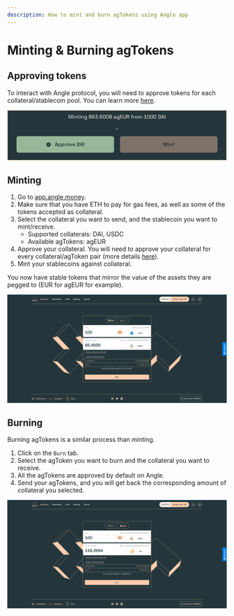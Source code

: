 ```yaml
---
description: How to mint and burn agTokens using Angle app
---
```


# Minting & Burning agTokens

## Approving tokens

To interact with Angle protocol, you will need to approve tokens for each collateral/stablecoin pool. You can learn more [here](app-faq#why-do-i-need-to-approve-the-same-token-multiple-times).

![Approving tokens](../.gitbook/assets/approving-tokens.png)

## Minting

1. Go to [app.angle.money](https://app.angle.money).
2. Make sure that you have ETH to pay for gas fees, as well as some of the tokens accepted as collateral.
3. Select the collateral you want to send, and the stablecoin you want to mint/receive.
   - Supported collaterals: DAI, USDC
   - Available agTokens: agEUR
4. Approve your collateral. You will need to approve your collateral for every collateral/agToken pair (more details [here](app-faq.md)).
5. Mint your stablecoins against collateral.

You now have stable tokens that mirror the value of the assets they are pegged to (EUR for agEUR for example).

![Minting agEUR](../.gitbook/assets/mint-usdc-agEUR.png)

## Burning

Burning agTokens is a similar process than minting.

1. Click on the `Burn` tab.
2. Select the agToken you want to burn and the collateral you want to receive.
3. All the agTokens are approved by default on Angle.
4. Send your agTokens, and you will get back the corresponding amount of collateral you selected.

![Burning agEUR](../.gitbook/assets/burn-agEUR-DAI.png)
